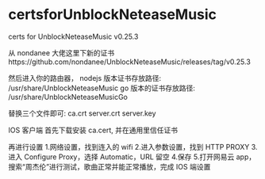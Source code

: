 # certsforUnblockNeteaseMusic
certs for UnblockNeteaseMusic v0.25.3

从 nondanee 大佬这里下新的证书https://github.com/nondanee/UnblockNeteaseMusic/releases/tag/v0.25.3

然后进入你的路由器，
nodejs 版本证书存放路径: /usr/share/UnblockNeteaseMusic
go 版本的证书存放路径: /usr/share/UnblockNeteaseMusicGo

替换三个文件即可:
ca.crt
server.crt
server.key


IOS 客户端
首先下载安装 ca.cert, 并在通用里信任证书

再进行设置
1.网络设置，找到连入的 wifi
2.进入参数设置，找到 HTTP PROXY
3.进入 Configure Proxy，选择 Automatic，URL 留空
4.保存
5.打开网易云 app，搜索“周杰伦”进行测试，歌曲正常并能正常播放，完成 IOS 端设置
